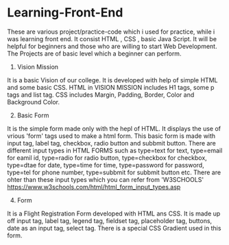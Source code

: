 # Learning-Front-End
These are various project/practice-code which i used for practice, while i was learning front end. It consist HTML , CSS , basic Java Script. It will be helpful for beginners and those who are willing to start Web Development. 
The Projects are of basic level which a beginner can perform.  


1) Vision Mission

It is a basic Vision of our college. It is developed with help of simple HTML and some basic CSS.
HTML in VISION MISSION includes H1 tags, some p tags and list tag.
CSS includes Margin, Padding, Border, Color and Background Color.


2) Basic Form

It is the simple form made only with the hepl of HTML. It displays the use of vrious 'form' tags used to make a html form.
This basic form is made with input tag, label tag, checkbox, radio button and subbmit button.
There are different input types in HTML FORMS such as type=text for text, type=email for eamil id, type=radio for radio button, type=checkbox for checkbox, type=dtae for date, type=time for time, type=password for password, type=tel for phone number, type=subbmit for subbmit button etc. 
There are ohter than these input types which you can refer from 'W3SCHOOLS'  https://www.w3schools.com/html/html_form_input_types.asp


4) Form

It is a Flight Registration Form developed with HTML ans CSS. 
It is made up off input tag, label tag, legend tag, fieldset tag, placeholder tag, buttons, date as an input tag, select tag. There is a special CSS Gradient used in this form.  


